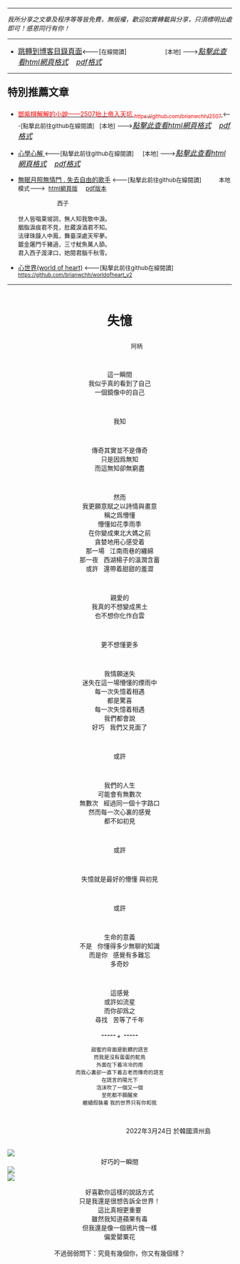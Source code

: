 ***
*我所分享之文章及程序等等皆免費，無版權，歡迎如實轉載與分享，只須標明出處即可！感恩同行有你！* 
****
- [<font size=3>跳轉到博客目錄頁面</font>](../../tableOfContent.md)<---[<font size=2>在線閱讀</font>]&nbsp;&nbsp; &nbsp; &nbsp; &nbsp; &nbsp; &nbsp; &nbsp; &nbsp; &nbsp;&nbsp; &nbsp;  <font size=2> [本地] ---></font><font size=3>[*_點擊此查看html網頁格式_*](../../tableOfContent.html)&nbsp; &nbsp; [*_pdf格式_*](../../tableOfContent.md.pdf)</font>
****

### <p style="font-size: 23px; font-weight:900;">特別推薦文章</p>

- [<font color=red> 鄧紫棋解解的小說——2507抬上帝入天坑 <sub>https://github.com/brianwchh/2507 </sub></font>](https://github.com/brianwchh/worldofheart_v2/blob/main/md_and_html/%E9%84%A7%E7%B4%AB%E6%A3%8B%E8%A7%A3%E8%A7%A3%E7%9A%84%E5%B0%8F%E8%AA%AA%E2%80%94%E2%80%942507%E6%8A%AC%E4%B8%8A%E5%B8%9D%E5%85%A5%E5%A4%A9%E5%9D%91.md)<font size=2><---[點擊此前往github在線閱讀]</font>&nbsp;&nbsp; <font size=2> [本地] ---></font><font size=3>[*_點擊此查看html網頁格式_*](../../md_and_html/鄧紫棋解解的小說——2507抬上帝入天坑.html)&nbsp; &nbsp; [*_pdf格式_*](../../md_and_html/鄧紫棋解解的小說——2507抬上帝入天坑.md.pdf)</font> 

- [<font  > 心學心解 </font>](https://github.com/brianwchh/worldofheart_v2/blob/main/md_and_html/%E5%BF%83%E5%AD%B8%E6%96%B0%E8%A7%A3.md)<font size=2><---[點擊此前往github在線閱讀]</font>&nbsp;&nbsp; &nbsp;   <font size=2> [本地] ---></font><font size=3>[*_點擊此查看html網頁格式_*](../../md_and_html/心學新解.html)&nbsp; &nbsp; [*_pdf格式_*](../../md_and_html/心學新解.md.pdf)</font> 

- [<font  >無眠月照無情門 . 失去自由的歌手</font>](https://github.com/brianwchh/worldofheart_v2/blob/main/md_and_html/%E7%84%A1%E7%9C%A0%E6%9C%88%E7%85%A7%E7%84%A1%E6%83%85%E9%96%80.md)<font size=2> <---[點擊此前往github在線閱讀]</font> &nbsp;&nbsp;&nbsp;&nbsp;&nbsp;&nbsp;&nbsp;&nbsp; <font size=2>本地模式---> &nbsp;[html網頁版](../../md_and_html/無眠月照無情門.html) &nbsp;&nbsp;&nbsp; [pdf版本](../../md_and_html/無眠月照無情門.md.pdf) </font>

    <p><font size=2>&nbsp; &nbsp; &nbsp; &nbsp; &nbsp; &nbsp; &nbsp; &nbsp; &nbsp; &nbsp; &nbsp; &nbsp; 西子</br></br>世人皆唱東坡詞，無人知我歌中淚。</br>胭脂淚痕君不見，肚藏淚酒君不知。</br>法律珠鍊人中鳳，舞臺深處天牢夢。</br>鍍金屠門千豬過，三寸魷魚萬人舔。</br>君入西子渡津口，她閱君腦千秋雪。</font></p>
    
- [<font  >心世界(world of heart)</font>](https://github.com/brianwchh/worldofheart_v2)<font size=2> <---[點擊此前往github在線閱讀]</font> <sub> https://github.com/brianwchh/worldofheart_v2 </sub>

   

****



</br>

****<p align="center" style="font-size: 28px;">失憶</p>****

<p align="center" style="font-size: small;">&nbsp;&nbsp;&nbsp;&nbsp;&nbsp;&nbsp;&nbsp;&nbsp;&nbsp;&nbsp;&nbsp;&nbsp;&nbsp;&nbsp;&nbsp;&nbsp;&nbsp;&nbsp;&nbsp;&nbsp; 阿柄</p>


</br>


<div align="center"> <!-- div_1-->

<div align="center"> 

這一瞬間   
我似乎真的看到了自己  
一個鏡像中的自己 

</br>

我知  

</br>

傳奇其實並不是傳奇   
只是因爲無知   
而這無知卻無窮盡  

</br>

然而    
我更願意賦之以詩情與畫意      
稱之爲懵懂     
懵懂如花季雨季     
在你變成東北大媽之前     
貪婪地用心感受着        
那一場 &nbsp; 江南雨巷的纏綿     
那一夜  &nbsp;  西湖楊子的溫潤含蓄   
或許  &nbsp;  還帶着甜甜的羞澀      

</br>

親愛的   
我真的不想變成黑土   
也不想你化作白雲  

</br>

更不想懂更多   

</br>

我情願迷失   
迷失在這一場懵懂的煙雨中   
每一次失憶着相遇   
都是驚喜   
每一次失憶着相遇   
我們都會說  
好巧  &nbsp;   我們又見面了   

</br>

或許 

</br>

我們的人生   
可能會有無數次   
無數次  &nbsp;  經過同一個十字路口   
然而每一次心裏的感覺     
都不如初見   

</br>

或許  

</br>


失憶就是最好的懵懂
與初見      

</br>

或許

</br>

生命的意義   
不是  &nbsp;  你懂得多少無聊的知識  
而是你  &nbsp;  感覺有多難忘     
多奇妙  

</br>

這感覺   
或許如流星   
而你卻爲之  
尋找  &nbsp;  苦等了千年  

***_-----&nbsp;。-----_***

<sub>甜蜜的背面是骯髒的謊言</br>而我是沒有蛋蛋的鴕鳥</br>外面在下着冷冷的雨</br>而我心裏卻一直下着古老而傳奇的謊言</br>在謊言的陽光下</br>泡沫吹了一個又一個</br>至死都不願醒來</br>繼續假裝着  我的世界只有你和我 </sub>

</div>

</br>


  <p align="right"> 2022年3月24日  於韓國濟州島 &nbsp;&nbsp;&nbsp;&nbsp;&nbsp;&nbsp;&nbsp;&nbsp;&nbsp;&nbsp;&nbsp; </p>  
  
</div> <!-- end of div_1-->

  
</br>



<!-- image area, flex to make it center,it may not work for github, for html and pdf rendering only -->
<div align="center" style="page-break-inside: avoid; margin-top:1px; margin-bottom:1px;"> <!-- pictureWrapper_div add this only to make the bendan github understand -->
  <div class="ImageWrapperFlex" >
   <div class="FlexSide"  ></div>
   <image class="FlexImage"   src='./images/失憶.png'/>
   <div class="FlexSide" ></div>
  </div>
  <p align="center" style="margin:0px;">  好巧的一瞬間 </p> 
</div> <!-- end pictureWrapper_div -->

<!-- image area, flex to make it center,it may not work for github, for html and pdf rendering only -->
<div align="center" style="page-break-inside: avoid; margin-top:1px; margin-bottom:1px;"> <!-- pictureWrapper_div add this only to make the bendan github understand -->
  <div class="ImageWrapperFlex" >
   <div class="FlexSide"  ></div>
   <image class="FlexImage"   src='./images/失憶2.jpg'/>
   <div class="FlexSide" ></div>
  </div>
  <div class="ImageWrapperFlex" >
   <div class="FlexSide"  ></div>
   <image class="FlexImage"   src='./images/失憶3.jpg'/>
   <div class="FlexSide" ></div>
  </div>

  <span> 好喜歡你這樣的說話方式</br>只是我還是很想告訴全世界！</br>這比真相更重要</br>雖然我知道蘋果有毒</br>但我還是像一個鴉片傀一樣</br>偏愛罌粟花</br></br>不過弱弱問下：究竟有幾個你，你又有幾個樣？ </span> 

</div> <!-- end pictureWrapper_div -->

</br>
</br>


<style>

.ImageWrapperFlex {
    display: flex; 
    flex-direction: row; 
    margin-top: 1px; 
    margin-bottom: 1px;

    width: 100% ;
}

.FlexSide {
    flex-basis: 0px ;
    flex:1;

}



/* large device screen 設置熒幕顯示圖片大小（電腦等大型屏幕）*/
@media only screen and (min-width: 600px) {

    .FlexImage {
        flex-basis: 600px ;
        flex:0;    
        height:auto; 
        max-width: 600px;
        min-width: 600px;
     
    }

}

 /* small device screen 設置熒幕顯示圖片大小（平板手機等屏幕）*/
@media only screen and (max-width: 600px) {
    
    .FlexImage {
        flex-basis: 600px ;
        flex:1;
        height:auto; 
     
    }

}

/* style for print !important 設置打印圖片大小*/
@media print {

    .FlexImage {
        flex-basis: 500px ;
        flex:0;    
        height:auto; 
        max-width: 500px;
        min-width: 500px;
     
    }
}


</style>


